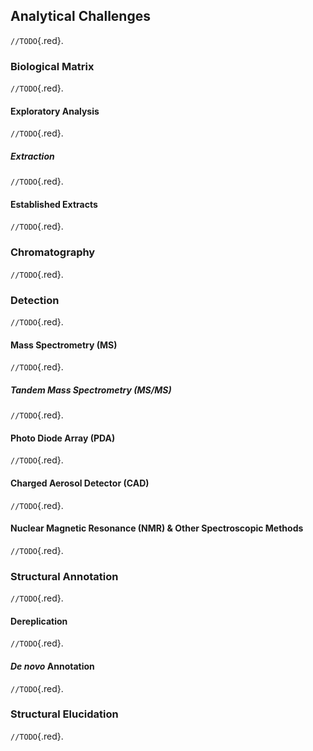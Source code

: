 ## Analytical Challenges

`//TODO`{.red}.

### Biological Matrix

`//TODO`{.red}.

#### Exploratory Analysis

`//TODO`{.red}.

##### Extraction

`//TODO`{.red}.

#### Established Extracts

`//TODO`{.red}.

### Chromatography

`//TODO`{.red}.

### Detection

`//TODO`{.red}.

#### Mass Spectrometry (MS)

`//TODO`{.red}.

##### Tandem Mass Spectrometry (MS/MS)

`//TODO`{.red}.

#### Photo Diode Array (PDA)

`//TODO`{.red}.

#### Charged Aerosol Detector (CAD)

`//TODO`{.red}.

#### Nuclear Magnetic Resonance (NMR) & Other Spectroscopic Methods

`//TODO`{.red}.

### Structural Annotation

`//TODO`{.red}.

#### Dereplication

`//TODO`{.red}.

#### *De novo* Annotation

`//TODO`{.red}.

### Structural Elucidation

`//TODO`{.red}.
